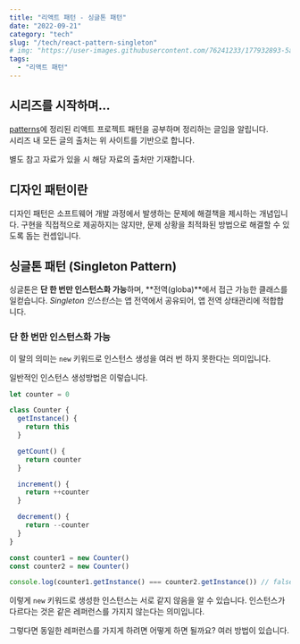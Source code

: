 ```yaml
---
title: "리액트 패턴 - 싱글톤 패턴"
date: "2022-09-21"
category: "tech"
slug: "/tech/react-pattern-singleton"
# img: "https://user-images.githubusercontent.com/76241233/177932893-5a504b26-12e4-4ade-b1ce-1951d072ba82.jpg"
tags:
  - "리액트 패턴"
---
```


## 시리즈를 시작하며...

[patterns](https://www.patterns.dev/)에 정리된 리액트 프로젝트 패턴을 공부하며 정리하는 글임을 알립니다.  
시리즈 내 모든 글의 출처는 위 사이트를 기반으로 합니다.

별도 참고 자료가 있을 시 해당 자료의 출처만 기재합니다.

## 디자인 패턴이란

디자인 패턴은 소프트웨어 개발 과정에서 발생하는 문제에 해결책을 제시하는 개념입니다. 구현을 직접적으로 제공하지는 않지만, 문제 상황을 최적화된 방법으로 해결할 수 있도록 돕는 컨셉입니다.

## 싱글톤 패턴 (Singleton Pattern)

싱글톤은 **단 한 번만 인스턴스화 가능**하며, **전역(globa)**에서 접근 가능한 클래스를 일컫습니다. <i>Singleton 인스턴스</i>는 앱 전역에서 공유되어, 앱 전역 상태관리에 적합합니다.

### 단 한 번만 인스턴스화 가능

이 말의 의미는 `new` 키워드로 인스턴스 생성을 여러 번 하지 못한다는 의미입니다.

일반적인 인스턴스 생성방법은 이렇습니다.

```javascript
let counter = 0

class Counter {
  getInstance() {
    return this
  }

  getCount() {
    return counter
  }

  increment() {
    return ++counter
  }

  decrement() {
    return --counter
  }
}

const counter1 = new Counter()
const counter2 = new Counter()

console.log(counter1.getInstance() === counter2.getInstance()) // false
```

이렇게 `new` 키워드로 생성한 인스턴스는 서로 같지 않음을 알 수 있습니다. 인스턴스가 다르다는 것은 같은 레퍼런스를 가지지 않는다는 의미입니다.

그렇다면 동일한 레퍼런스를 가지게 하려면 어떻게 하면 될까요? 여러 방법이 있습니다.

####

<!-- ◾ [변수 명명 규칙](/tech/let-me-know-js-a-bit-js-variable-naming) 👈 이전 글 보기    -->
